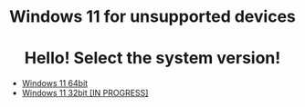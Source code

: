<h1 align="center">Windows 11 for unsupported devices</h1>
<h1 align="center"> Hello! Select the system version!</h1>
<ul>
  <li><a href="">Windows 11 64bit</a></li>
  <li><a href="">Windows 11 32bit [IN PROGRESS]</a></li>
</ul>
